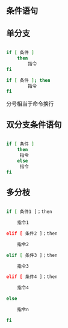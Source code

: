 条件语句
---


## 单分支


~~~sh

if [ 条件 ] 
	then
		指令
fi

if [ 条件 ]; then
		指令
fi		


~~~
分号相当于命令换行

## 双分支条件语句

~~~sh

if [ 条件 ] 
    then
	 指令
	else
	 指令
fi

~~~

## 多分枝

~~~sh

if [ 条件1 ]；then

    指令1

elif [ 条件2 ]；then

    指令2

elif [ 条件3 ]；then

    指令3

elif [ 条件4 ]；then

    指令4

else

    指令n

fi
~~~
